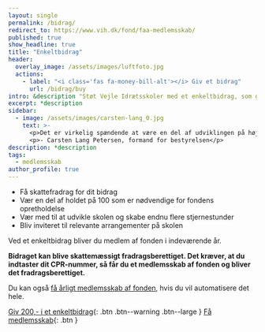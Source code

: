 ```yaml
---
layout: single
permalink: /bidrag/
redirect_to: https://www.vih.dk/fond/faa-medlemsskab/
published: true
show_headline: true
title: "Enkeltbidrag"
header:
  overlay_image: /assets/images/luftfoto.jpg
  actions:
    - label: "<i class='fas fa-money-bill-alt'></i> Giv et bidrag"
      url: /bidrag/buy
intro: &description "Støt Vejle Idrætsskoler med et enkeltbidrag, som gælder for indeværende år."
excerpt: *description
sidebar:
  - image: /assets/images/carsten-lang_0.jpg
    text: >-
      <p>Det er virkelig spændende at være en del af udviklingen på højskolen i øjeblikket. Jeg har haft min faste gang på skolen i 35 år – både som elev, som en del af elevforeningen og de sidste mange år som formand for højskolens bestyrelse. Fonden er et væsentligt bidrag for at løfte vores vision om at være den bedste idrætshøjskole i Danmark – også når vi kigger på vores faciliteter.</p>
      <p>- Carsten Lang Petersen, formand for bestyrelsen</p>
description: *description
tags:
  - medlemsskab
author_profile: true
---
```


- Få skattefradrag for dit bidrag
- Vær en del af holdet på 100 som er nødvendige for fondens opretholdelse
- Vær med til at udvikle skolen og skabe endnu flere stjernestunder
- Bliv inviteret til relevante arrangementer på skolen

Ved et enkeltbidrag bliver du medlem af fonden i indeværende år.

**Bidraget kan blive skattemæssigt fradragsberettiget. Det kræver, at du indtaster dit CPR-nummer, så får du et medlemsskab af fonden og bliver det fradragsberettiget.**

Du kan også [få årligt medlemsskab af fonden](/medlem/), hvis du vil automatisere det hele.

[Giv 200,- i et enkeltbidrag](/bidrag/buy/){: .btn .btn--warning .btn--large } [Få medlemsskab](/medlem/buy/){: .btn }
